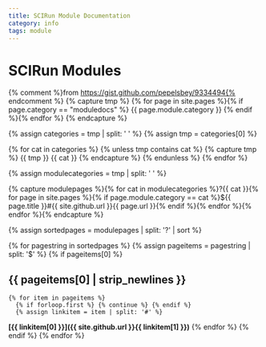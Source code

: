 ```yaml
---
title: SCIRun Module Documentation
category: info
tags: module
---
```


# SCIRun Modules

{% comment %}from https://gist.github.com/pepelsbey/9334494{% endcomment %}
{% capture tmp %}
{% for page in site.pages %}{% if page.category == "moduledocs" %} {{ page.module.category }} {% endif %}{% endfor %}
{% endcapture %}

{% assign categories = tmp | split: '  ' %}
{% assign tmp = categories[0] %}

{% for cat in categories %}
  {% unless tmp contains cat %}
    {% capture tmp  %} {{ tmp }} {{ cat }} {% endcapture %}
  {% endunless %}
{% endfor %}

{% assign modulecategories = tmp | split: ' ' %}

{% capture modulepages %}{% for cat in modulecategories %}?{{ cat }}{% for page in site.pages %}{% if page.module.category == cat %}${{ page.title }}#{{ site.github.url }}{{ page.url }}{% endif %}{% endfor %}{% endfor %}{% endcapture %}

{% assign sortedpages = modulepages | split: '?' | sort %}

{% for pagestring in sortedpages %}
  {% assign pageitems = pagestring | split: '$' %}
  {% if pageitems[0] %}
## {{ pageitems[0] | strip_newlines }}
    {% for item in pageitems %}
      {% if forloop.first %} {% continue %} {% endif %}
      {% assign linkitem = item | split: '#' %}
**[{{ linkitem[0] }}]({{ site.github.url }}{{ linkitem[1] }})**
    {% endfor %}
  {% endif %}
{% endfor %}
